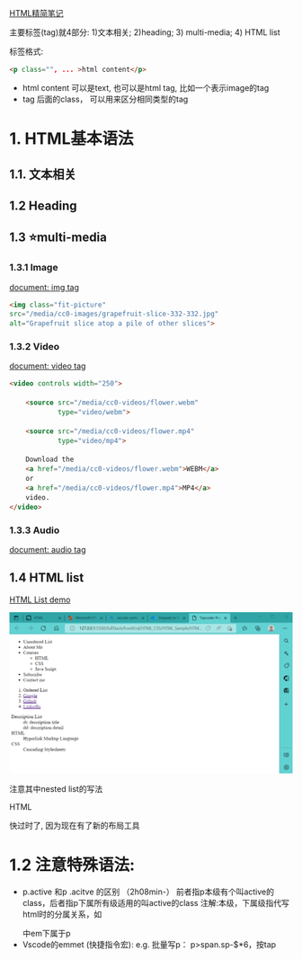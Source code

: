 

[HTML精简笔记](https://www.wolai.com/topcoderdoc/qxVBEVDrfSzif4djdw4hGm)

主要标签(tag)就4部分: 1)文本相关; 2)heading; 3) multi-media; 4) HTML list

标签格式:
```html
<p class="", ... >html content</p> 
```
+ html content 可以是text, 也可以是html tag, 比如一个表示image的tag
+ tag 后面的class， 可以用来区分相同类型的tag

# 1. HTML基本语法

## 1.1. 文本相关

## 1.2 Heading

## 1.3 :star:multi-media
### 1.3.1 Image
[document: img tag](https://developer.mozilla.org/zh-CN/docs/Web/HTML/Element/img)
```html
<img class="fit-picture"
src="/media/cc0-images/grapefruit-slice-332-332.jpg"
alt="Grapefruit slice atop a pile of other slices">
```

### 1.3.2 Video
[document: video tag](https://developer.mozilla.org/zh-CN/docs/Web/HTML/Element/video#attr-controls)
```html
<video controls width="250">

    <source src="/media/cc0-videos/flower.webm"
            type="video/webm">

    <source src="/media/cc0-videos/flower.mp4"
            type="video/mp4">

    Download the
    <a href="/media/cc0-videos/flower.webm">WEBM</a>
    or
    <a href="/media/cc0-videos/flower.mp4">MP4</a>
    video.
</video>
```


### 1.3.3 Audio
[document: audio tag](https://developer.mozilla.org/zh-CN/docs/Web/HTML/Element/audio)




## 1.4 HTML list

[HTML List demo](HTML_Sample/HTML_LIST.html)

![result](Src/htmlist1.png)

注意其中nested list的写法

HTML <table> 快过时了, 因为现在有了新的布局工具


# 1.2 注意特殊语法:
+ p.active 和p .acitve 的区别 （2h08min-）
前者指p本级有个叫active的class，后者指p下属所有级适用的叫active的class
注解:本级，下属级指代写html时的分属关系，如<p> <em></em>  </p> 中em下属于p
+ Vscode的emmet (快捷指令宏): e.g. 批量写p： p>span.sp-$*6，按tap
